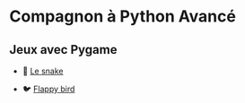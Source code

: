 # Compagnon à Python Avancé

## Jeux avec Pygame

  - 🐍 [Le snake](tps/games/README-snake.html)

  - 🐦 [Flappy bird](tp/games/README-flappybird.html)
